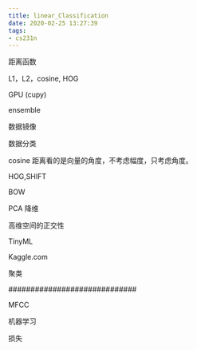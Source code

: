 ```yaml
---
title: linear_Classification
date: 2020-02-25 13:27:39
tags:
- cs231n
---
```


距离函数

L1，L2，cosine,  HOG

GPU (cupy) 

ensemble

数据镜像

数据分类

cosine 距离看的是向量的角度，不考虑幅度，只考虑角度。

HOG,SHIFT

BOW 

PCA 降维

高维空间的正交性

TinyML

Kaggle.com

聚类

#############################

MFCC

机器学习

损失









